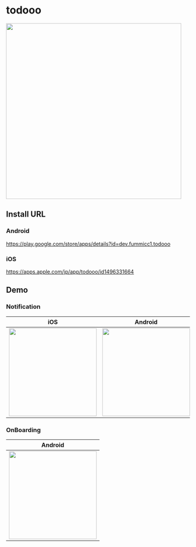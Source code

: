 # todooo

<img src="https://github.com/fummicc1/todooo-flutter/blob/main/assets/icon/todooo.png" width=480px>

## Install URL
### Android
https://play.google.com/store/apps/details?id=dev.fummicc1.todooo

### iOS 
https://apps.apple.com/jp/app/todooo/id1496331664


## Demo

### Notification

|iOS|Android|
|---|---|
|<img src="https://user-images.githubusercontent.com/44002126/125949392-a6d07225-d1aa-4e1a-a8fb-7065475aa093.gif" width=240px>|<img src="https://user-images.githubusercontent.com/44002126/125951263-b6ea263a-3fcb-44ed-ada5-e9d7c3d07794.gif" width=240px>|

### OnBoarding

|Android|
|---|
|<img src="https://user-images.githubusercontent.com/44002126/126583683-7fd50718-bf6f-4b76-ae1e-08f4bb7bfd13.gif" width=240px>|
